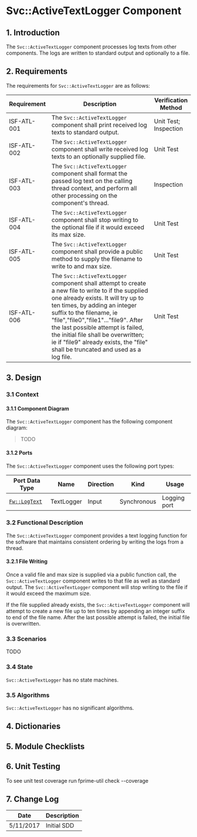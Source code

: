 # Svc::ActiveTextLogger Component

## 1. Introduction

The `Svc::ActiveTextLogger` component processes log texts from other components. The logs are written to standard output and optionally to a file.

## 2. Requirements

The requirements for `Svc::ActiveTextLogger` are as follows:

Requirement | Description | Verification Method
----------- | ----------- | -------------------
ISF-ATL-001 | The `Svc::ActiveTextLogger` component shall print received log texts to standard output. | Unit Test; Inspection
ISF-ATL-002 | The `Svc::ActiveTextLogger` component shall write received log texts to an optionally supplied file. | Unit Test
ISF-ATL-003 | The `Svc::ActiveTextLogger` component shall format the passed log text on the calling thread context, and perform all other processing on the component's thread. | Inspection
ISF-ATL-004 | The `Svc::ActiveTextLogger` component shall stop writing to the optional file if it would exceed its max size. | Unit Test
ISF-ATL-005 | The `Svc::ActiveTextLogger` component shall provide a public method to supply the filename to write to and max size. | Unit Test
ISF-ATL-006 | The `Svc::ActiveTextLogger` component shall attempt to create a new file to write to if the supplied one already exists.  It will try up to ten times, by adding an integer suffix to the filename, ie "file","file0","file1"..."file9". After the last possible attempt is failed, the initial file shall be overwritten; ie if "file9" already exists, the "file" shall be truncated and used as a log file. | Unit Test


## 3. Design

### 3.1 Context

#### 3.1.1 Component Diagram

The `Svc::ActiveTextLogger` component has the following component diagram:

> TODO

#### 3.1.2 Ports

The `Svc::ActiveTextLogger` component uses the following port types:

Port Data Type | Name | Direction | Kind | Usage
-------------- | ---- | --------- | ---- | -----
[`Fw::LogText`](../../../Fw/Log/docs/sdd.md) | TextLogger | Input | Synchronous | Logging port

### 3.2 Functional Description

The `Svc::ActiveTextLogger` component provides a text logging function for the software that maintains consistent ordering by writing the logs from a thread.

#### 3.2.1 File Writing

Once a valid file and max size is supplied via a public function call, the `Svc::ActiveTextLogger` component writes to that file as well as standard output.  The `Svc::ActiveTextLogger` component will stop writing to the file if it would exceed the maximum size.

If the file supplied already exists, the `Svc::ActiveTextLogger` component will attempt to create a new file up to ten times by appending an integer suffix to end of the file name. After the last possible attempt is failed, the initial file is overwritten.

### 3.3 Scenarios

TODO

### 3.4 State

`Svc::ActiveTextLogger` has no state machines.

### 3.5 Algorithms

`Svc::ActiveTextLogger` has no significant algorithms.

## 4. Dictionaries

## 5. Module Checklists

## 6. Unit Testing

To see unit test coverage run fprime-util check --coverage

## 7. Change Log

Date | Description
---- | -----------
5/11/2017 | Initial SDD



